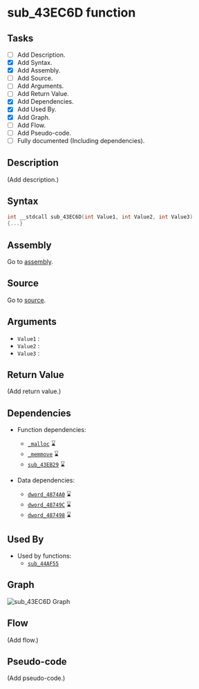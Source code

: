 # sub_43EC6D function

## Tasks

- [ ] Add Description.
- [X] Add Syntax.
- [X] Add Assembly.
- [ ] Add Source.
- [ ] Add Arguments.
- [ ] Add Return Value.
- [X] Add Dependencies.
- [X] Add Used By.
- [X] Add Graph.
- [ ] Add Flow.
- [ ] Add Pseudo-code.
- [ ] Fully documented (Including dependencies).

## Description

(Add description.)

## Syntax

```c
int __stdcall sub_43EC6D(int Value1, int Value2, int Value3)
{...}
```

## Assembly

Go to [assembly](../asm/sub_43EC6D.asm).

## Source

Go to [source](../cc/sub_43EC6D.cc).

## Arguments

* `Value1` : 
* `Value2` : 
* `Value3` : 

## Return Value

(Add return value.)

## Dependencies

* Function dependencies:
  * [`_malloc`](_malloc.md) ⌛
  * [`_memmove`](_memmove.md) ⌛
  * [`sub_43EB29`](sub_43EB29.md) ⌛


* Data dependencies:
  * [`dword_4874A0`](dword_4874A0.md) ⌛
  * [`dword_48749C`](dword_48749C.md) ⌛
  * [`dword_487498`](dword_487498.md) ⌛

## Used By

* Used by functions:
  * [`sub_44AF55`](../md/sub_44AF55.md)

## Graph

![sub_43EC6D Graph](../svg/sub_43EC6D.svg "sub_43EC6D Graph")

## Flow

(Add flow.)

## Pseudo-code

(Add pseudo-code.)
